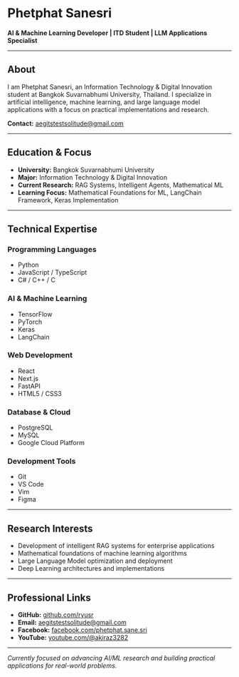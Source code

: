# Phetphat Sanesri

**AI & Machine Learning Developer | ITD Student | LLM Applications Specialist**

---

## About

I am Phetphat Sanesri, an Information Technology & Digital Innovation student at Bangkok Suvarnabhumi University, Thailand. I specialize in artificial intelligence, machine learning, and large language model applications with a focus on practical implementations and research.

**Contact:** aegitstestsolitude@gmail.com

---

## Education & Focus

- **University:** Bangkok Suvarnabhumi University
- **Major:** Information Technology & Digital Innovation
- **Current Research:** RAG Systems, Intelligent Agents, Mathematical ML
- **Learning Focus:** Mathematical Foundations for ML, LangChain Framework, Keras Implementation

---

## Technical Expertise

### Programming Languages
- Python
- JavaScript / TypeScript
- C# / C++ / C

### AI & Machine Learning
- TensorFlow
- PyTorch
- Keras
- LangChain

### Web Development
- React
- Next.js
- FastAPI
- HTML5 / CSS3

### Database & Cloud
- PostgreSQL
- MySQL
- Google Cloud Platform

### Development Tools
- Git
- VS Code
- Vim
- Figma

---

## Research Interests

- Development of intelligent RAG systems for enterprise applications
- Mathematical foundations of machine learning algorithms
- Large Language Model optimization and deployment
- Deep Learning architectures and implementations

---

## Professional Links

- **GitHub:** [github.com/ryusr](https://github.com/ryusr)
- **Email:** aegitstestsolitude@gmail.com
- **Facebook:** [facebook.com/phetphat.sane.sri](https://www.facebook.com/phetphat.sane.sri/)
- **YouTube:** [youtube.com/@akiraz3282](https://www.youtube.com/@akiraz3282)

---

*Currently focused on advancing AI/ML research and building practical applications for real-world problems.*
